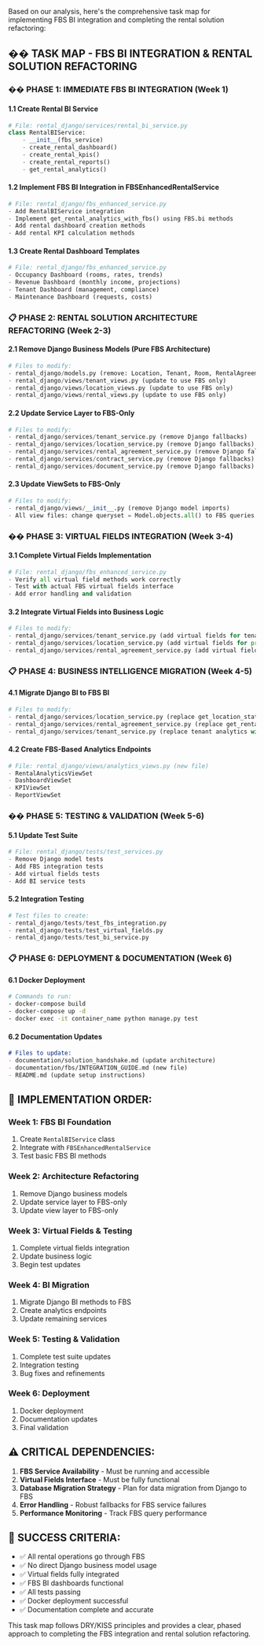 Based on our analysis, here's the comprehensive task map for implementing FBS BI integration and completing the rental solution refactoring:

## **��️ TASK MAP - FBS BI INTEGRATION & RENTAL SOLUTION REFACTORING**

### **�� PHASE 1: IMMEDIATE FBS BI INTEGRATION (Week 1)**

#### **1.1 Create Rental BI Service**
```python
# File: rental_django/services/rental_bi_service.py
class RentalBIService:
    - __init__(fbs_service)
    - create_rental_dashboard()
    - create_rental_kpis()
    - create_rental_reports()
    - get_rental_analytics()
```

#### **1.2 Implement FBS BI Integration in FBSEnhancedRentalService**
```python
# File: rental_django/fbs_enhanced_service.py
- Add RentalBIService integration
- Implement get_rental_analytics_with_fbs() using FBS.bi methods
- Add rental dashboard creation methods
- Add rental KPI calculation methods
```

#### **1.3 Create Rental Dashboard Templates**
```python
# File: rental_django/fbs_enhanced_service.py
- Occupancy Dashboard (rooms, rates, trends)
- Revenue Dashboard (monthly income, projections)
- Tenant Dashboard (management, compliance)
- Maintenance Dashboard (requests, costs)
```

### **📋 PHASE 2: RENTAL SOLUTION ARCHITECTURE REFACTORING (Week 2-3)**

#### **2.1 Remove Django Business Models (Pure FBS Architecture)**
```python
# Files to modify:
- rental_django/models.py (remove: Location, Tenant, Room, RentalAgreement, Payment, MaintenanceRequest, Contract)
- rental_django/views/tenant_views.py (update to use FBS only)
- rental_django/views/location_views.py (update to use FBS only)
- rental_django/views/rental_views.py (update to use FBS only)
```

#### **2.2 Update Service Layer to FBS-Only**
```python
# Files to modify:
- rental_django/services/tenant_service.py (remove Django fallbacks)
- rental_django/services/location_service.py (remove Django fallbacks)
- rental_django/services/rental_agreement_service.py (remove Django fallbacks)
- rental_django/services/contract_service.py (remove Django fallbacks)
- rental_django/services/document_service.py (remove Django fallbacks)
```

#### **2.3 Update ViewSets to FBS-Only**
```python
# Files to modify:
- rental_django/views/__init__.py (remove Django model imports)
- All view files: change queryset = Model.objects.all() to FBS queries
```

### **�� PHASE 3: VIRTUAL FIELDS INTEGRATION (Week 3-4)**

#### **3.1 Complete Virtual Fields Implementation**
```python
# File: rental_django/fbs_enhanced_service.py
- Verify all virtual field methods work correctly
- Test with actual FBS virtual fields interface
- Add error handling and validation
```

#### **3.2 Integrate Virtual Fields into Business Logic**
```python
# Files to modify:
- rental_django/services/tenant_service.py (add virtual fields for tenant metadata)
- rental_django/services/location_service.py (add virtual fields for property features)
- rental_django/services/rental_agreement_service.py (add virtual fields for agreement terms)
```

### **📋 PHASE 4: BUSINESS INTELLIGENCE MIGRATION (Week 4-5)**

#### **4.1 Migrate Django BI to FBS BI**
```python
# Files to modify:
- rental_django/services/location_service.py (replace get_location_statistics with FBS BI)
- rental_django/services/rental_agreement_service.py (replace get_rental_workflow_status with FBS BI)
- rental_django/services/tenant_service.py (replace tenant analytics with FBS BI)
```

#### **4.2 Create FBS-Based Analytics Endpoints**
```python
# File: rental_django/views/analytics_views.py (new file)
- RentalAnalyticsViewSet
- DashboardViewSet
- KPIViewSet
- ReportViewSet
```

### **�� PHASE 5: TESTING & VALIDATION (Week 5-6)**

#### **5.1 Update Test Suite**
```python
# File: rental_django/tests/test_services.py
- Remove Django model tests
- Add FBS integration tests
- Add virtual fields tests
- Add BI service tests
```

#### **5.2 Integration Testing**
```python
# Test files to create:
- rental_django/tests/test_fbs_integration.py
- rental_django/tests/test_virtual_fields.py
- rental_django/tests/test_bi_service.py
```

### **📋 PHASE 6: DEPLOYMENT & DOCUMENTATION (Week 6)**

#### **6.1 Docker Deployment**
```bash
# Commands to run:
- docker-compose build
- docker-compose up -d
- docker exec -it container_name python manage.py test
```

#### **6.2 Documentation Updates**
```markdown
# Files to update:
- documentation/solution_handshake.md (update architecture)
- documentation/fbs/INTEGRATION_GUIDE.md (new file)
- README.md (update setup instructions)
```

## **🔧 IMPLEMENTATION ORDER:**

### **Week 1: FBS BI Foundation**
1. Create `RentalBIService` class
2. Integrate with `FBSEnhancedRentalService`
3. Test basic FBS BI methods

### **Week 2: Architecture Refactoring**
1. Remove Django business models
2. Update service layer to FBS-only
3. Update view layer to FBS-only

### **Week 3: Virtual Fields & Testing**
1. Complete virtual fields integration
2. Update business logic
3. Begin test updates

### **Week 4: BI Migration**
1. Migrate Django BI methods to FBS
2. Create analytics endpoints
3. Update remaining services

### **Week 5: Testing & Validation**
1. Complete test suite updates
2. Integration testing
3. Bug fixes and refinements

### **Week 6: Deployment**
1. Docker deployment
2. Documentation updates
3. Final validation

## **⚠️ CRITICAL DEPENDENCIES:**

1. **FBS Service Availability** - Must be running and accessible
2. **Virtual Fields Interface** - Must be fully functional
3. **Database Migration Strategy** - Plan for data migration from Django to FBS
4. **Error Handling** - Robust fallbacks for FBS service failures
5. **Performance Monitoring** - Track FBS query performance

## **🎯 SUCCESS CRITERIA:**

- ✅ All rental operations go through FBS
- ✅ No direct Django business model usage
- ✅ Virtual fields fully integrated
- ✅ FBS BI dashboards functional
- ✅ All tests passing
- ✅ Docker deployment successful
- ✅ Documentation complete and accurate

This task map follows DRY/KISS principles and provides a clear, phased approach to completing the FBS integration and rental solution refactoring.